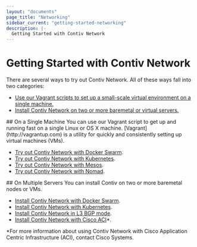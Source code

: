 ```yaml
---
layout: "documents"
page_title: "Networking"
sidebar_current: "getting-started-networking"
description: |-
  Getting Started with Contiv Network
---
```


# Getting Started with Contiv Network

There are several ways to try out Contiv Network. All of these ways fall into two categories:

- [Use our Vagrant scripts to set up a small-scale virtual environment on a single machine.](#UsingVagrant)
- [Install Contiv Network on two or more baremetal or virtual servers.](#WithNetworkedServers)

<a name="UsingVagrant"/>
## On a Single Machine
You can use our Vagrant script to get up and running fast on a single Linux or OS X machine.
[Vagrant](http://vagrantup.com) is a utility for quickly and consistently setting up virtual machines (VMs).

- [Try out Contiv Network with Docker Swarm](/documents/gettingStarted/networking/swarm.html).
- [Try out Contiv Network with Kubernetes](/documents/gettingStarted/networking/k8s.html).
- [Try out Contiv Network with Mesos](/documents/gettingStarted/networking/mesos.html).
- [Try out Contiv Network with Nomad](/documents/gettingStarted/networking/nomad.html).

<a name="WithNetworkedServers"/>
## On Multiple Servers
You can install Contiv on two or more baremetal nodes or VMs.

- [Install Contiv Network with Docker Swarm](/documents/gettingStarted/networking/install-swarm.html).
- [Install Contiv Network with Kubernetes](/documents/gettingStarted/networking/install-k8s.html).
- [Install Contiv Network in L3 BGP mode](/documents/gettingStarted/networking/bgp.html).
- [Install Contiv Network with Cisco ACI](/documents/gettingStarted/networking/aci.html)*.

*For more information about using Contiv Network with Cisco Application Centric Infrastructure (ACI),
contact Cisco Systems.
